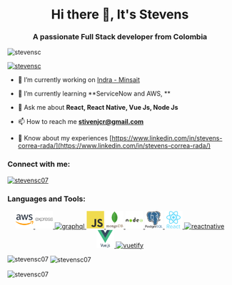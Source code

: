 <h1 align="center">Hi there 👋, It's  Stevens</h1>
<h3 align="center">A passionate Full Stack developer from Colombia</h3>

<p align="left"> <img src="https://komarev.com/ghpvc/?username=stevensc07=Profile%20views&color=0e75b6&style=flat" alt="stevensc" /> </p>

<p align="left"> <a href="https://github.com/ryo-ma/github-profile-trophy"><img src="https://github-profile-trophy.vercel.app/?username=stevensc07" alt="stevensc" /></a> </p>

- 🔭 I’m currently working on [Indra - Minsait ](https://www.indracompany.com/es/minsait)

- 🌱 I’m currently learning **ServiceNow and AWS, **

- 💬 Ask me about **React, React Native, Vue Js, Node Js**

- 📫 How to reach me **stivenjcr@gmail.com**

- 📄 Know about my experiences [https://www.linkedin.com/in/stevens-correa-rada/](https://www.linkedin.com/in/stevens-correa-rada/)

<h3 align="left">Connect with me:</h3>
<p align="left">

<a href="https://linkedin.com/in/stevens-correa-rada/" target="blank"><img align="center" src="https://raw.githubusercontent.com/rahuldkjain/github-profile-readme-generator/master/src/images/icons/Social/linked-in-alt.svg" alt="stevensc07" height="30" width="40" /></a>


<h3 align="left">Languages and Tools:</h3>
<div align="center">
 <a href="https://aws.amazon.com" target="_blank" rel="noreferrer"> <img src="https://raw.githubusercontent.com/devicons/devicon/master/icons/amazonwebservices/amazonwebservices-original-wordmark.svg" alt="aws" width="40" height="40"/> </a> <a href="https://expressjs.com" target="_blank" rel="noreferrer"> <img src="https://raw.githubusercontent.com/devicons/devicon/master/icons/express/express-original-wordmark.svg" alt="express" width="40" height="40"/> </a> <a href="https://graphql.org" target="_blank" rel="noreferrer"> <img src="https://www.vectorlogo.zone/logos/graphql/graphql-icon.svg" alt="graphql" width="40" height="40"/> </a> <a href="https://developer.mozilla.org/en-US/docs/Web/JavaScript" target="_blank" rel="noreferrer"> <img src="https://raw.githubusercontent.com/devicons/devicon/master/icons/javascript/javascript-original.svg" alt="javascript" width="40" height="40"/> </a> <a href="https://www.mongodb.com/" target="_blank" rel="noreferrer"> <img src="https://raw.githubusercontent.com/devicons/devicon/master/icons/mongodb/mongodb-original-wordmark.svg" alt="mongodb" width="40" height="40"/> </a> <a href="https://nodejs.org" target="_blank" rel="noreferrer"> <img src="https://raw.githubusercontent.com/devicons/devicon/master/icons/nodejs/nodejs-original-wordmark.svg" alt="nodejs" width="40" height="40"/> </a> <a href="https://www.postgresql.org" target="_blank" rel="noreferrer"> <img src="https://raw.githubusercontent.com/devicons/devicon/master/icons/postgresql/postgresql-original-wordmark.svg" alt="postgresql" width="40" height="40"/> </a> <a href="https://reactjs.org/" target="_blank" rel="noreferrer"> <img src="https://raw.githubusercontent.com/devicons/devicon/master/icons/react/react-original-wordmark.svg" alt="react" width="40" height="40"/> </a> <a href="https://reactnative.dev/" target="_blank" rel="noreferrer"> <img src="https://reactnative.dev/img/header_logo.svg" alt="reactnative" width="40" height="40"/> </a> <a href="https://vuejs.org/" target="_blank" rel="noreferrer"> <img src="https://raw.githubusercontent.com/devicons/devicon/master/icons/vuejs/vuejs-original-wordmark.svg" alt="vuejs" width="40" height="40"/> </a> <a href="https://vuetifyjs.com/en/" target="_blank" rel="noreferrer"> <img src="https://bestofjs.org/logos/vuetify.svg" alt="vuetify" width="40" height="40"/> </a>

</div>

<p><img align="left" src="https://github-readme-stats.vercel.app/api/top-langs?username=stevensc07&show_icons=true&locale=en&layout=compact" alt="stevensc07" /></p>

<p>&nbsp;<img align="center" src="https://github-readme-stats.vercel.app/api?username=stevensc07&show_icons=true&locale=en" alt="stevensc07" /></p>

<p><img align="center" src="https://github-readme-streak-stats.herokuapp.com/?user=stevensc07&" alt="stevensc07" /></p>
